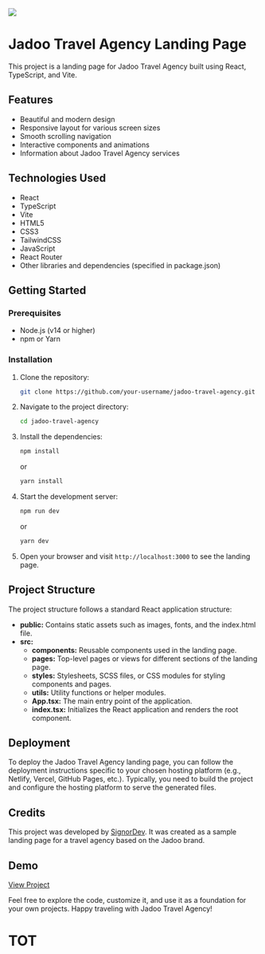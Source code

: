 <img src="https://github.com/Signor1/jadoo-travels/blob/25638627b142935345059e6bfcc32bc829629c20/Jadoo-Travel-Agency.png"/>

# Jadoo Travel Agency Landing Page

This project is a landing page for Jadoo Travel Agency built using React, TypeScript, and Vite.

## Features

- Beautiful and modern design
- Responsive layout for various screen sizes
- Smooth scrolling navigation
- Interactive components and animations
- Information about Jadoo Travel Agency services

## Technologies Used

- React
- TypeScript
- Vite
- HTML5
- CSS3
- TailwindCSS
- JavaScript
- React Router
- Other libraries and dependencies (specified in package.json)

## Getting Started

### Prerequisites

- Node.js (v14 or higher)
- npm or Yarn

### Installation

1. Clone the repository:

   ```bash
   git clone https://github.com/your-username/jadoo-travel-agency.git
   ```

2. Navigate to the project directory:

   ```bash
   cd jadoo-travel-agency
   ```

3. Install the dependencies:

   ```bash
   npm install
   ```

   or

   ```bash
   yarn install
   ```

4. Start the development server:

   ```bash
   npm run dev
   ```

   or

   ```bash
   yarn dev
   ```

5. Open your browser and visit `http://localhost:3000` to see the landing page.

## Project Structure

The project structure follows a standard React application structure:

- **public:** Contains static assets such as images, fonts, and the index.html file.
- **src:**
  - **components:** Reusable components used in the landing page.
  - **pages:** Top-level pages or views for different sections of the landing page.
  - **styles:** Stylesheets, SCSS files, or CSS modules for styling components and pages.
  - **utils:** Utility functions or helper modules.
  - **App.tsx:** The main entry point of the application.
  - **index.tsx:** Initializes the React application and renders the root component.

## Deployment

To deploy the Jadoo Travel Agency landing page, you can follow the deployment instructions specific to your chosen hosting platform (e.g., Netlify, Vercel, GitHub Pages, etc.). Typically, you need to build the project and configure the hosting platform to serve the generated files.

## Credits

This project was developed by [SignorDev](https://github.com/signor1). It was created as a sample landing page for a travel agency based on the Jadoo brand.

## Demo

[View Project](https://jadoo-tour.vercel.app)

Feel free to explore the code, customize it, and use it as a foundation for your own projects. Happy traveling with Jadoo Travel Agency!
# TOT
